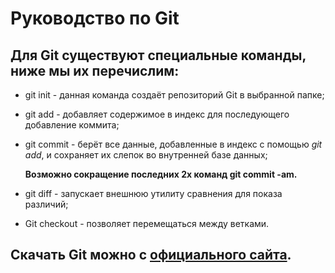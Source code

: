 # Руководство по Git
## Для **Git** существуют специальные команды, ниже мы их перечислим:

* git init - данная команда создаёт репозиторий Git в выбранной папке;
* git add - добавляет содержимое в индекс для последующего добавление коммита;
* git commit - берёт все данные, добавленные в индекс с помощью *git add*, и сохраняет их слепок во внутренней базе данных;

   **Возможно сокращение последних 2х команд git commit -am.**

* git diff - запускает внешнюю утилиту сравнения для показа различий;
* Git checkout - позволяет перемещаться между ветками.

## Скачать Git можно с [официального сайта](https://git-scm.com/book/en/v2/Getting-Started-Installing-Git).
